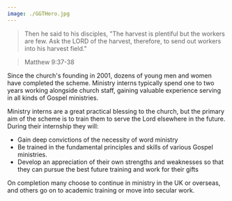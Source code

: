 ```yaml
---
image: ./GGTHero.jpg
---
```

> Then he said to his disciples, "The harvest is plentiful but the workers are few. Ask the LORD of the harvest, therefore, to send out workers into his harvest field."
                    
> Matthew 9:37-38

Since the church's founding in 2001, dozens of young men and women have completed the scheme. Ministry interns typically spend one to two years working alongside church staff, gaining valuable experience serving in all kinds of Gospel ministries.

Ministry interns are a great practical blessing to the church, but the primary aim of the scheme is to train them to serve the Lord elsewhere in the future. During their internship they will:

* Gain deep convictions of the necessity of word ministry
* Be trained in the fundamental principles and skills of various Gospel ministries.
* Develop an appreciation of their own strengths and weaknesses so that they can pursue the best future training and work for their gifts

On completion many choose to continue in ministry in the UK or overseas, and others go on to academic training or move into secular work.